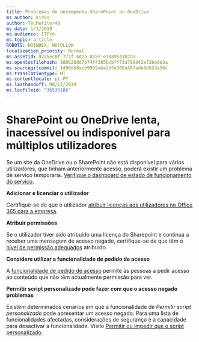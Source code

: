 ```yaml
---
title: Problemas de desempenho-SharePoint ou OneDrive
ms.author: kirks
author: Techwriter40
ms.date: 1/3/2019
ms.audience: ITPro
ms.topic: article
ROBOTS: NOINDEX, NOFOLLOW
localization_priority: Normal
ms.assetid: 9225ec0f-771f-4d7a-8157-e188953107aa
ms.openlocfilehash: 880b2bdd7b74f4365bcbff73a709d42e72be0e3a
ms.sourcegitcommit: 1d98db8acb9959aba3b5e308a567ade6b62da56c
ms.translationtype: MT
ms.contentlocale: pt-PT
ms.lasthandoff: 08/22/2019
ms.locfileid: "36535186"
---
```

# <a name="sharepoint-or-onedrive-slow-inaccessible-or-unavailable-for-multiple-users"></a>SharePoint ou OneDrive lenta, inacessível ou indisponível para múltiplos utilizadores

Se um site da OneDrive ou o SharePoint não está disponível para vários utilizadores, que tinham anteriormente acesso, poderá existir um problema de serviço temporária. [Verifique o dashboard de estado de funcionamento do serviço](https://portal.office.com/adminportal/home#/servicehealth).

**Adicionar e licenciar o utilizador**

Certifique-se de que o utilizador [atribuir licenças aos utilizadores no Office 365 para a empresa](https://docs.microsoft.com/office365/admin/subscriptions-and-billing/assign-licenses-to-users?view=o365-worldwide&amp;tabs=One).


**Atribuir permissões**

Se o utilizador tiver sido atribuído uma licença do Sharepoint e continua a receber uma mensagem de acesso negado, certifique-se de que têm o [nível de permissão adequados](https://docs.microsoft.com/sharepoint/understanding-permission-levels) atribuído.

**Considere utilizar a funcionalidade de pedido de acesso**

A [funcionalidade de pedido de acesso](https://support.office.com/article/Set-up-and-manage-access-requests-94B26E0B-2822-49D4-929A-8455698654B3) permite às pessoas a pedir acesso ao conteúdo que não têm actualmente permissão para ver.

**Permitir script personalizado pode fazer com que o acesso negado problemas**

Existem determinados cenários em que a funcionalidade de *Permitir script personalizado* pode apresentar um acesso negado. Para uma lista de funcionalidades afectadas, considerações de segurança e a capacidade para desactivar a funcionalidade. Visite [Permitir ou impedir que o script personalizado](https://docs.microsoft.com/sharepoint/allow-or-prevent-custom-script).


